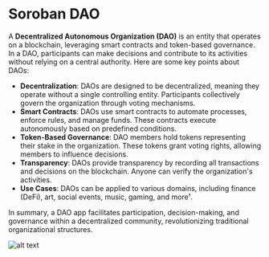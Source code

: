 
# Soroban DAO

A **Decentralized Autonomous Organization (DAO)** is an entity that operates on a blockchain, leveraging smart contracts and token-based governance. In a DAO, participants can make decisions and contribute to its activities without relying on a central authority. Here are some key points about DAOs:

- **Decentralization**: DAOs are designed to be decentralized, meaning they operate without a single controlling entity. Participants collectively govern the organization through voting mechanisms.
- **Smart Contracts**: DAOs use smart contracts to automate processes, enforce rules, and manage funds. These contracts execute autonomously based on predefined conditions.
- **Token-Based Governance**: DAO members hold tokens representing their stake in the organization. These tokens grant voting rights, allowing members to influence decisions.
- **Transparency**: DAOs provide transparency by recording all transactions and decisions on the blockchain. Anyone can verify the organization's activities.
- **Use Cases**: DAOs can be applied to various domains, including finance (DeFi), art, social events, music, gaming, and more¹.

In summary, a DAO app facilitates participation, decision-making, and governance within a decentralized community, revolutionizing traditional organizational structures.

![alt text](https://www.google.com/url?sa=i&url=https%3A%2F%2Ftabtrader.com%2Facademy%2Farticles%2Fwhat-is-dao&psig=AOvVaw3ZlvC0n_adzfRwDvxSIOWS&ust=1716124611867000&source=images&cd=vfe&opi=89978449&ved=0CBIQjRxqFwoTCOD7isGkl4YDFQAAAAAdAAAAABAE "Logo Title Text 1")
